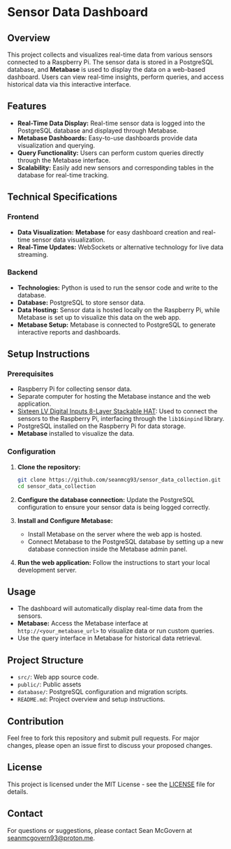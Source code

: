 # Sensor Data Dashboard

## Overview
This project collects and visualizes real-time data from various sensors connected to a Raspberry Pi. The sensor data is stored in a PostgreSQL database, and **Metabase** is used to display the data on a web-based dashboard. Users can view real-time insights, perform queries, and access historical data via this interactive interface.

## Features
- **Real-Time Data Display:** Real-time sensor data is logged into the PostgreSQL database and displayed through Metabase.
- **Metabase Dashboards:** Easy-to-use dashboards provide data visualization and querying.
- **Query Functionality:** Users can perform custom queries directly through the Metabase interface.
- **Scalability:** Easily add new sensors and corresponding tables in the database for real-time tracking.

## Technical Specifications

### Frontend
- **Data Visualization:** **Metabase** for easy dashboard creation and real-time sensor data visualization.
- **Real-Time Updates:** WebSockets or alternative technology for live data streaming.

### Backend
- **Technologies:** Python is used to run the sensor code and write to the database.
- **Database:** PostgreSQL to store sensor data.
- **Data Hosting:** Sensor data is hosted locally on the Raspberry Pi, while Metabase is set up to visualize this data on the web app.
- **Metabase Setup:** Metabase is connected to PostgreSQL to generate interactive reports and dashboards.

## Setup Instructions
### Prerequisites
- Raspberry Pi for collecting sensor data.
- Separate computer for hosting the Metabase instance and the web application.
- [Sixteen LV Digital Inputs 8-Layer Stackable HAT](https://sequentmicrosystems.com/products/16-universal-inputs-card-for-raspberry-pi): Used to connect the sensors to the Raspberry Pi, interfacing through the `lib16inpind` library.
- PostgreSQL installed on the Raspberry Pi for data storage.
- **Metabase** installed to visualize the data.

### Configuration
1. **Clone the repository:**
    ```bash
    git clone https://github.com/seanmcg93/sensor_data_collection.git
    cd sensor_data_collection
    ```

2. **Configure the database connection:**
    Update the PostgreSQL configuration to ensure your sensor data is being logged correctly.

3. **Install and Configure Metabase:**
   - Install Metabase on the server where the web app is hosted.
   - Connect Metabase to the PostgreSQL database by setting up a new database connection inside the Metabase admin panel.

4. **Run the web application:**
    Follow the instructions to start your local development server.

## Usage
- The dashboard will automatically display real-time data from the sensors.
- **Metabase:** Access the Metabase interface at `http://<your_metabase_url>` to visualize data or run custom queries.
- Use the query interface in Metabase for historical data retrieval.

## Project Structure
- `src/`: Web app source code.
- `public/`: Public assets
- `database/`: PostgreSQL configuration and migration scripts.
- `README.md`: Project overview and setup instructions.

## Contribution
Feel free to fork this repository and submit pull requests. For major changes, please open an issue first to discuss your proposed changes.

## License
This project is licensed under the MIT License - see the [LICENSE](LICENSE) file for details.

## Contact
For questions or suggestions, please contact Sean McGovern at seanmcgovern93@proton.me.
